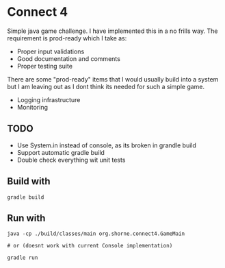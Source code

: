 # Connect 4

Simple java game challenge.  I have implemented this in a no frills
way.  The requirement is prod-ready which I take as:
 - Proper input validations
 - Good documentation and comments
 - Proper testing suite

There are some "prod-ready" items that I would usually build into a system but
I am leaving out as I dont think its needed for such a simple game.
 - Logging infrastructure
 - Monitoring

## TODO
 - Use System.in instead of console, as its broken in grandle build
 - Support automatic gradle build
 - Double check everything wit unit tests

## Build with

```
gradle build
```

## Run with

```
java -cp ./build/classes/main org.shorne.connect4.GameMain

# or (doesnt work with current Console implementation)

gradle run
```
